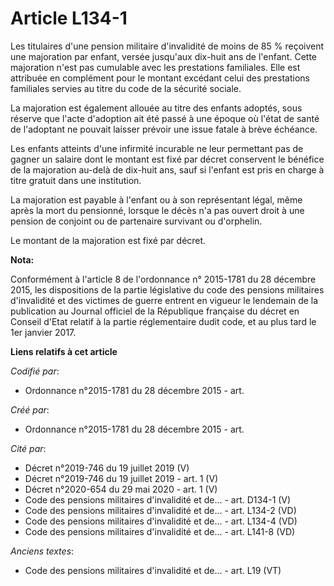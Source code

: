 # Article L134-1

Les titulaires d'une pension militaire d'invalidité de moins de 85 % reçoivent une majoration par enfant, versée jusqu'aux
dix-huit ans de l'enfant. Cette majoration n'est pas cumulable avec les prestations familiales. Elle est attribuée en
complément pour le montant excédant celui des prestations familiales servies au titre du code de la sécurité sociale.

La majoration est également allouée au titre des enfants adoptés, sous réserve que l'acte d'adoption ait été passé à une
époque où l'état de santé de l'adoptant ne pouvait laisser prévoir une issue fatale à brève échéance.

Les enfants atteints d'une infirmité incurable ne leur permettant pas de gagner un salaire dont le montant est fixé par
décret conservent le bénéfice de la majoration au-delà de dix-huit ans, sauf si l'enfant est pris en charge à titre gratuit
dans une institution.

La majoration est payable à l'enfant ou à son représentant légal, même après la mort du pensionné, lorsque le décès n'a pas
ouvert droit à une pension de conjoint ou de partenaire survivant ou d'orphelin.

Le montant de la majoration est fixé par décret.

**Nota:**

Conformément à l'article 8 de l'ordonnance n° 2015-1781 du 28 décembre 2015, les dispositions de la partie législative du
code des pensions militaires d'invalidité et des victimes de guerre entrent en vigueur le lendemain de la publication au
Journal officiel de la République française du décret en Conseil d'Etat relatif à la partie réglementaire dudit code, et au
plus tard le 1er janvier 2017.

**Liens relatifs à cet article**

_Codifié par_:

  - Ordonnance n°2015-1781 du 28 décembre 2015 - art.

_Créé par_:

  - Ordonnance n°2015-1781 du 28 décembre 2015 - art.

_Cité par_:

  - Décret n°2019-746 du 19 juillet 2019 (V)
  - Décret n°2019-746 du 19 juillet 2019 - art. 1 (V)
  - Décret n°2020-654 du 29 mai 2020 - art. 1 (V)
  - Code des pensions militaires d'invalidité et de... - art. D134-1 (V)
  - Code des pensions militaires d'invalidité et de... - art. L134-2 (VD)
  - Code des pensions militaires d'invalidité et de... - art. L134-4 (VD)
  - Code des pensions militaires d'invalidité et de... - art. L141-8 (VD)

_Anciens textes_:

  - Code des pensions militaires d'invalidité et de... - art. L19 (VT)
